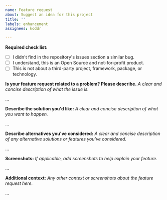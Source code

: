 ```yaml
---
name: Feature request
about: Suggest an idea for this project
title: ''
labels: enhancement
assignees: koddr

---
```


<!-- ⚡️ Please create a discussion BEFORE submitting a pull request for a new feature! ⚡️ -->

**Required check list:**

- [ ] I didn't find in the repository's issues section a similar bug.
- [ ] I understand, this is an Open Source and not-for-profit product.
- [ ] This is not about a third-party project, framework, package, or
  technology.

**Is your feature request related to a problem? Please describe.**
_A clear and concise description of what the issue is._

...

**Describe the solution you'd like:**
_A clear and concise description of what you want to happen._

...

**Describe alternatives you've considered:**
_A clear and concise description of any alternative solutions or features you've
considered._

...

**Screenshots:**
_If applicable, add screenshots to help explain your feature._

...

**Additional context:**
_Any other context or screenshots about the feature request here._

...
